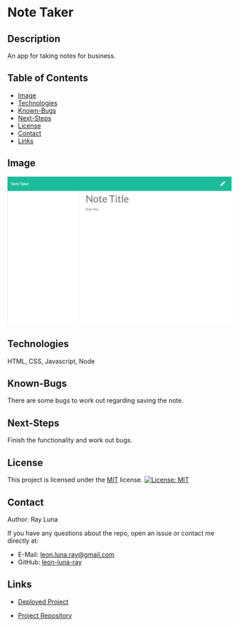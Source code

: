 
# Note Taker

  ## Description

  An app for taking notes for business.

  ## Table of Contents

  * [Image](#image)
  * [Technologies](#technologies)
  * [Known-Bugs](#known-bugs)
  * [Next-Steps](#next-steps)
  * [License](#license)
  * [Contact](#contact)
  * [Links](#links)

  ## Image

  ![Screenshot](/Assets/screencapture.png)

  ## Technologies
  
  HTML, CSS, Javascript, Node

  ## Known-Bugs

  There are some bugs to work out regarding saving the note.

  ## Next-Steps

  Finish the functionality and work out bugs.

  ## License

  This project is licensed under the [MIT](https://opensource.org/licenses/MIT) license.
  [![License: MIT](https://img.shields.io/badge/License-MIT-yellow.svg)](https://opensource.org/licenses/MIT)

  ## Contact

  Author: Ray Luna 

  If you have any questions about the repo, open an issue or contact me directly at:
  - E-Mail: leon.luna.ray@gmail.com
  - GitHub: [leon-luna-ray](https://github.com/leon-luna-ray)

  ## Links

  - [Deployed Project](https://llr-note-taker.herokuapp.com/) 

  - [Project Repository](https://github.com/leon-luna-ray/notes-app)

  